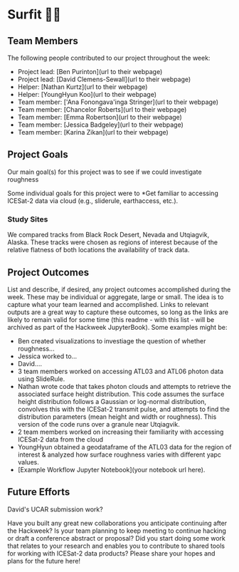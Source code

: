 # Surfit 🏄‍♂️

## Team Members

The following people contributed to our project throughout the week:
* Project lead: [Ben Purinton](url to their webpage)
* Project lead: [David Clemens-Sewall](url to their webpage)
* Helper: [Nathan Kurtz](url to their webpage)
* Helper: [YoungHyun Koo](url to their webpage)
* Team member: ['Ana Fonongava'inga Stringer](url to their webpage)
* Team member: [Chancelor Roberts](url to their webpage)
* Team member: [Emma Robertson](url to their webpage)
* Team member: [Jessica Badgeley](url to their webpage)
* Team member: [Karina Zikan](url to their webpage)
  

## Project Goals
Our main goal(s) for this project was to see if we could investigate roughness 

Some individual goals for this project were to
*Get familiar to accessing ICESat-2 data via cloud (e.g., sliderule, earthaccess, etc.). 


### Study Sites 
We compared tracks from Black Rock Desert, Nevada and Utqiagvik, Alaska. These tracks were chosen as regions of interest because of the relative flatness of both locations the availability of track data. 


## Project Outcomes

List and describe, if desired, any project outcomes accomplished during the week.
These may be individual or aggregate, large or small.
The idea is to capture what your team learned and accomplished.
Links to relevant outputs are a great way to capture these outcomes, so long as the links are likely to remain valid for some time (this readme - with this list - will be archived as part of the Hackweek JupyterBook).
Some examples might be:

* Ben created visualizations to investiage the question of whether roughness...
* Jessica worked to...
* David....
* 3 team members worked on accessing ATL03 and ATL06 photon data using SlideRule. 
* Nathan wrote code that takes photon clouds and attempts to retrieve the associated surface height distribution. This code assumes the surface height distribution follows a Gaussian or log-normal distribution, convolves this with the ICESat-2 transmit pulse, and attempts to find the distribution parameters (mean height and width or roughness). This version of the code runs over a granule near Utqiagvik.
* 2 team members worked on increasing their familiarity with accessing ICESat-2 data from the cloud
* YoungHyun obtained a geodataframe of the ATL03 data for the region of interest & analyzed how surface roughness varies with different yapc values. 
* [Example Workflow Jupyter Notebook](your notebook url here).



## Future Efforts
David's UCAR submission work?

Have you built any great new collaborations you anticipate continuing after the Hackweek?
Is your team planning to keep meeting to continue hacking or draft a conference abstract or proposal?
Did you start doing some work that relates to your research and enables you to contribute to shared tools for working with ICESat-2 data products?
Please share your hopes and plans for the future here!

